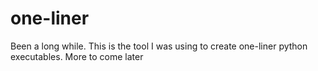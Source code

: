 # one-liner
Been a long while. This is the tool I was using to create one-liner python executables. More to come later
